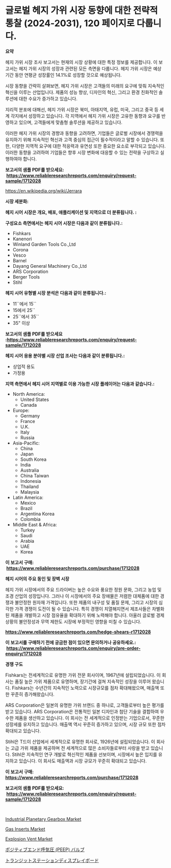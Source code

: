 <p><h1>글로벌 헤지 가위 시장 동향에 대한 전략적 통찰 (2024-2031), 120 페이지로 다룹니다.</h1></p><p><strong>요약</strong></p>
<p><p>헤지 가위 시장 조사 보고서는 현재의 시장 상황에 대한 특정 정보를 제공합니다. 이 보고서는 헤지 가위 시장의 성장과 관련된 모든 측면을 다룹니다. 헤지 가위 시장은 예상 기간 동안 연평균 성장률인 14.1%로 성장할 것으로 예상됩니다.</p><p>시장 동향을 간략히 살펴보면, 헤지 가위 시장은 고객들의 미래의 요구에 맞춰 지속적인 혁신을 이루는 산업입니다. 제품의 성능 향상, 디자인의 혁신, 그리고 환경 친화적인 솔루션에 대한 수요가 증가하고 있습니다.</p><p>지리적 분포에 대해선, 헤지 가위 시장은 북미, 아태지역, 유럽, 미국, 그리고 중국 등 세계 각지에서 성장하고 있습니다. 각 지역에서 헤지 가위 시장은 고유한 동향과 요구를 반영하고 있으며, 고객들에게 맞춤형 솔루션을 제공하고 있습니다.</p><p>이러한 헤지 가위 시장의 경향과 동향을 고려하면, 기업들은 글로벌 시장에서 경쟁력을 유지하기 위해 지속적인 혁신과 고객 중심의 접근이 필수적이라고 말할 수 있습니다. 또한, 다양한 지역적 요구에 대한 적응력과 유연성 또한 중요한 요소로 부각되고 있습니다. 이러한 동향을 고려하여 기업들은 향후 시장 변화에 대응할 수 있는 전략을 구상하고 실행하여야 합니다.</p></p>
<p><strong>보고서의 샘플 PDF를 받으세요: &nbsp;<a href="https://www.reliableresearchreports.com/enquiry/request-sample/1712028">https://www.reliableresearchreports.com/enquiry/request-sample/1712028</a></strong></p>
<p><a href="https://en.wikipedia.org/wiki/Jerrara">https://en.wikipedia.org/wiki/Jerrara</a></p>
<p><strong>시장 세분화:</strong></p>
<p><strong> 헤지 시어 시장은 개요, 배포, 애플리케이션 및 지역으로 더 분류됩니다. :</strong></p>
<p><strong>구성요소 측면에서는 헤지 시어 시장은 다음과 같이 분류됩니다.:</strong></p>
<p><ul><li>Fishkars</li><li>Kanenori</li><li>Winland Garden Tools Co.,Ltd</li><li>Corona</li><li>Vesco</li><li>Barnel</li><li>Dayang General Machinery Co.,Ltd</li><li>ARS Corporation</li><li>Berger Tools</li><li>Stihl</li></ul></p>
<p><strong> 헤지 시어 유형별 시장 분석은 다음과 같이 분류됩니다.:</strong></p>
<p><ul><li>11``에서 15``</li><li>15에서 25``</li><li>25``에서 35``</li><li>35" 이상</li></ul></p>
<p><strong>보고서의 샘플 PDF를 받으세요 :<a href="https://www.reliableresearchreports.com/enquiry/request-sample/1712028">https://www.reliableresearchreports.com/enquiry/request-sample/1712028</a></strong></p>
<p><strong> 헤지 시어 응용 분야별 시장 산업 조사는 다음과 같이 분류됩니다.:</strong></p>
<p><ul><li>상업적 용도</li><li>가정용</li></ul></p>
<p><strong>지역 측면에서 헤지 시어 지역별로 이용 가능한 시장 플레이어는 다음과 같습니다.:</strong></p>
<p><ul>
    <li>
        North America:
        <ul>
            <li>United States</li>
            <li>Canada</li>
        </ul>
    </li>
    <li>
        Europe:
        <ul>
            <li>Germany</li>
            <li>France</li>
            <li>U.K.</li>
            <li>Italy</li>
            <li>Russia</li>
        </ul>
    </li>
    <li>
        Asia-Pacific:
        <ul>
            <li>China</li>
            <li>Japan</li>
            <li>South Korea</li>
            <li>India</li>
            <li>Australia</li>
            <li>China Taiwan</li>
            <li>Indonesia</li>
            <li>Thailand</li>
            <li>Malaysia</li>
        </ul>
    </li>
    <li>
        Latin America:
        <ul>
            <li>Mexico</li>
            <li>Brazil</li>
            <li>Argentina Korea</li>
            <li>Colombia</li>
        </ul>
    </li>
    <li>
        Middle East & Africa:
        <ul>
            <li>Turkey</li>
            <li>Saudi</li>
            <li>Arabia</li>
            <li>UAE</li>
            <li>Korea</li>
        </ul>
    </li>
    </ul></p>
<p><strong>이 보고서 구매: &nbsp;<a href="https://www.reliableresearchreports.com/purchase/1712028">https://www.reliableresearchreports.com/purchase/1712028</a></strong></p>
<p><strong>헤지 시어의 주요 동인 및 장벽 시장</strong></p>
<p><p>헤지 가위 시장에서의 주요 드라이버는 높은 수요와 풍요한 정원 문화, 그리고 농업 및 조경 산업의 성장입니다. 그러나 이 시장에서의 주요 장애물은 저렴한 대체품에 대한 경쟁과 불안정한 원자재 가격입니다. 또한 제품의 내구성 및 품질 문제, 그리고 시장의 심각한 가격 경쟁이 도전이 될 수 있습니다. 특히 경쟁이 치열해지면서 제조사들은 차별화된 제품을 개발하고 시장 점유율을 확대하기 위해 노력해야 합니다. 아울러 글로벌 경제 상황의 불안정성과 무역 제한도 시장에 부정적인 영향을 미칠 수 있습니다.</p></p>
<p><strong><a href="https://www.reliableresearchreports.com/hedge-shears-r1712028">https://www.reliableresearchreports.com/hedge-shears-r1712028</a></strong></p>
<p><strong>이 보고서를 구매하기 전에 궁금한 점이 있으면 문의하거나 공유하세요.: &nbsp;<a href="https://www.reliableresearchreports.com/enquiry/pre-order-enquiry/1712028">https://www.reliableresearchreports.com/enquiry/pre-order-enquiry/1712028</a></strong></p>
<p><strong>경쟁 구도</strong></p>
<p><p>Fishkars는 전세계적으로 유명한 가위 전문 회사이며, 1967년에 설립되었습니다. 이 회사는 품질 높은 가위 제품으로 유명하며, 장기간에 걸쳐 지속적인 성장을 이루어 왔습니다. Fishkars는 수년간의 지속적인 노력으로 시장규모를 점차 확대해왔으며, 매출액 또한 꾸준히 증가해왔습니다.</p><p>ARS Corporation은 일본의 유명한 가위 브랜드 중 하나로, 고객들로부터 높은 평가를 받고 있습니다. ARS Corporation은 전통적인 일본 디자인과 첨단 기술을 결합하여 우수한 제품을 생산하고 있습니다. 이 회사는 전 세계적으로 인정받는 기업으로서, 꾸준한 성장세를 유지하고 있습니다. 매출액 역시 꾸준히 증가하고 있으며, 시장 규모 또한 점차 확대되고 있습니다.</p><p>Stihl은 T드이 산업에서 세계적으로 유명한 회사로, 1926년에 설립되었습니다. 이 회사는 고급 가위 제품을 제공하며 전 세계적으로 많은 소비자들로부터 사랑을 받고 있습니다. Stihl은 지속적인 연구 개발로 혁신적인 제품을 선보이며, 시장에서 높은 입지를 유지하고 있습니다. 이 회사도 매출액과 시장 규모가 꾸준히 확대되고 있습니다.</p></p>
<p><strong>이 보고서 구매: &nbsp; <a href="https://www.reliableresearchreports.com/purchase/1712028">https://www.reliableresearchreports.com/purchase/1712028</a></strong></p>
<p><strong>보고서의 샘플 PDF를 받으세요: &nbsp;<a href="https://www.reliableresearchreports.com/enquiry/request-sample/1712028">https://www.reliableresearchreports.com/enquiry/request-sample/1712028</a></strong><strong></strong></p>
<p>&nbsp;</p>
<p><p><a href="https://issuu.com/reportprime-2/docs/industrial-planetary-gearbox-market-size-2030.pptx">Industrial Planetary Gearbox Market</a></p><p><a href="https://github.com/kosella/Market-Research-Report-List-4/blob/main/gas-inserts-market.md">Gas Inserts Market</a></p><p><a href="https://github.com/kufem1/Market-Research-Report-List-3/blob/main/explosion-vent-market.md">Explosion Vent Market</a></p><p><a href="https://github.com/zjkmgcs938405/Market-Research-Report-List-2/blob/main/9225083156719.md">ポジティブエンド呼気圧 (PEEP) バルブ</a></p><p><a href="https://github.com/roulaayoub-saad/Market-Research-Report-List-2/blob/main/8834971156720.md">トランジットステーションディスプレイボード</a></p></p>